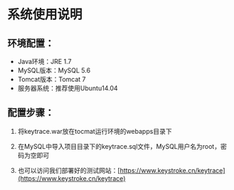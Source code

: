 # 系统使用说明

## 环境配置：

+ Java环境：JRE 1.7
+ MySQL版本：MySQL 5.6
+ Tomcat版本：Tomcat 7
+ 服务器系统：推荐使用Ubuntu14.04

## 配置步骤：

1. 将keytrace.war放在tocmat运行环境的webapps目录下

2. 在MySQL中导入项目目录下的keytrace.sql文件，MySQL用户名为root，密码为空即可

3. 也可以访问我们部署好的测试网站：[https://www.keystroke.cn/keytrace](https://www.keystroke.cn/keytrace)